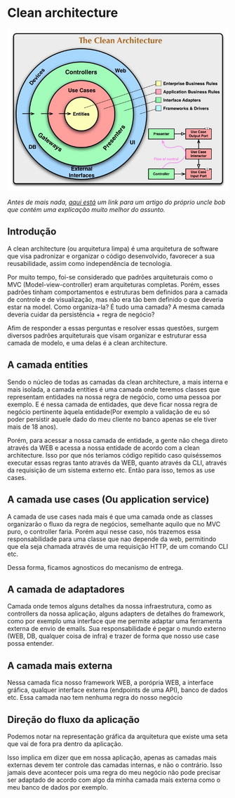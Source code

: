 # **Clean architecture**
![Clean architecture](/src/img/clean_architecture.jpg)


*Antes de mais nada, [aqui está](https://blog.cleancoder.com/uncle-bob/2012/08/13/the-clean-architecture.html) um link para um artigo do próprio uncle bob que contém uma explicação muito melhor do assunto.*
## **Introdução**
A clean architecture (ou arquitetura limpa) é uma arquitetura de software que visa padronizar e organizar o código desenvolvido, favorecer a sua reusabilidade, assim como independência de tecnologia.

Por muito tempo, foi-se considerado que padrões arquiteturais como o MVC (Model-view-controller) eram arquiteturas completas. Porém, esses padrões tinham comportamentos e estruturas bem definidos para a camada de controle e de visualização, mas não era tão bem definido o que deveria estar na model. Como organiza-la? É tudo uma camada? A mesma camada deveria cuidar da persistência + regra de negócio?

Afim de responder a essas perguntas e resolver essas questões, surgem diversos padrões arquiteturais que visam organizar e estruturar essa camada de modelo, e uma delas é a clean architecture.

## **A camada entities**
Sendo o núcleo de todas as camadas da clean architecture, a mais interna e mais isolada, a camada entities é uma camada onde teremos classes que representam entidades na nossa regra de negócio, como uma pessoa por exemplo. E é nessa camada de entidades, que deve ficar nossa regra de negócio pertinente àquela entidade(Por exemplo a validação de eu só poder persistir aquele dado do meu cliente no banco apenas se ele tiver mais de 18 anos).

Porém, para acessar a nossa camada de entidade, a gente não chega direto através da WEB e acessa a nossa entidade de acordo com a clean architecture. Isso por que nós teriamos código repitido caso quiséssemos executar essas regras tanto através da WEB, quanto através da CLI, através da requisição de um sistema externo etc. Então para isso, temos as use cases.

## **A camada use cases (Ou application service)**
A camada de use cases nada mais é que uma camada onde as classes organizarão o fluxo da regra de negócios, semelhante aquilo que no MVC puro, o controller faria. Porém aqui nesse caso, nós trazemos essa responsabilidade para uma classe que nao depende da web, permitindo que ela seja chamada através de uma requisição HTTP, de um comando CLI etc.

Dessa forma, ficamos agnosticos do mecanismo de entrega.

## **A camada de adaptadores**
Camada onde temos alguns detalhes da nossa infraestrutura, como as controllers da nossa aplicação, alguns adapters de detalhes do framework, como por exemplo uma interface que me permite adaptar uma ferramenta externa de envio de emails. Sua responsabilidade é pegar o mundo externo (WEB, DB, qualquer coisa de infra) e trazer de forma que nosso use case possa entender.

## **A camada mais externa**
Nessa camada fica nosso framework WEB, a porópria WEB, a interface gráfica, qualquer interface externa (endpoints de uma API), banco de dados etc. Essa camada nao tem nenhuma regra do nosso negócio

## **Direção do fluxo da aplicação**
Podemos notar na representação gráfica da arquitetura que existe uma seta que vai de fora pra dentro da aplicação.

Isso implica em dizer que em nossa aplicação, apenas as camadas mais externas devem ter controle das camadas internas, e não o contrário. Isso jamais deve acontecer pois uma regra do meu negócio não pode precisar ser adaptado de acordo com algo da minha camada mais externa como o meu banco de dados por exemplo.